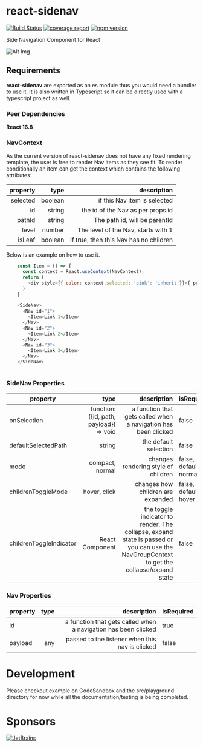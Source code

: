 # react-sidenav

[![Build Status](https://gitlab.com/wmira/react-sidenav/badges/master/build.svg)](https://gitlab.com/wmira/react-sidenav/pipelines)
[![coverage report](https://gitlab.com/wmira/react-sidenav/badges/master/coverage.svg)](https://gitlab.com/wmira/react-sidenav/commits/master)
[![npm version](https://badge.fury.io/js/react-sidenav.svg)](https://badge.fury.io/js/react-sidenav)

Side Navigation Component for React

![Alt Img](https://github.com/wmira/react-sidenav/blob/master/sidenav.png)

## Requirements

**react-sidenav** are exported as an es module thus you would need a bundler to use it. It is also written in
Typescript so it can be directly used with a typescript project as well.

### Peer Dependencies

**React 16.8**

### NavContext 

As the current version of react-sidenav does not have any fixed rendering template,
the user is free to render Nav items as they see fit. To render conditionally an item can get the context which contains 
the following attributes:

| property   |      type      |  description |
|------------:|-------------:|------:|
| selected | boolean  | if this Nav item is selected |
| id | string  | the id of the Nav as per props.id |
| pathId | string  | The path id, will be parentId|props.id if rendered with a parent |
| level | number  | The level of the Nav, starts with 1 |
| isLeaf | boolean  | If true, then this Nav has no children |

Below is an example on how to use it.

```javascript
    const Item = () => {
      const context = React.useContext(NavContext);
      return (
        <div style={{ color: context.selected: 'pink': 'inherit'}}>{ props.children }</div>
      )
    }
  
    <SideNav>
      <Nav id="1">
        <Item>Link 1</Item>
      </Nav>
      <Nav id="2">
        <Item>Link 2</Item>
      </Nav>
      <Nav id="3">
        <Item>Link 3</Item>
      </Nav>
    </SideNav>
  

```
### SideNav Properties

| property   |      type      |  description |  isRequired |
|------------|-------------:|------:|-----------------------|
| onSelection | function: ({id, path, payload}) => void | a function that gets called when a navigation has been clicked | false |
| defaultSelectedPath | string | the default selection | false |
| mode | compact, normal | changes rendering style of children | false, defaults to normal |
| childrenToggleMode | hover, click | changes how children are expanded | false, defaults to hover |
| childrenToggleIndicator | React Component | the toggle indicator to render. The collapse, expand state is passed or you can use the NavGroupContext to get the collapse/expand state | false |


### Nav Properties

| property   |      type      |  description |  isRequired |
|------------|-------------:|------:|-----------------------|
| id | | a function that gets called when a navigation has been clicked | true |
| payload | any | passed to the listener when this nav is clicked  | false |


# Development

Please checkout example on CodeSandbox and the src/playground directory for now while
all the documentation/testing is being completed.

# Sponsors
[![JetBrains](https://github.com/wmira/react-sidenav/raw/master/jetbrains.png)](https://www.jetbrains.com/?from=react-sidenav)
